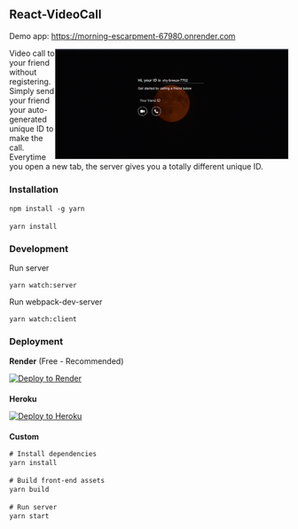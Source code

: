 ## React-VideoCall
Demo app: https://morning-escarpment-67980.onrender.com  

<img align="right" width="420" src="/screenshots/1.png"  alt =" " style="border: solid 1px #d4d4d4" />
  
Video call to your friend without registering. 
Simply send your friend your auto-generated unique ID to make the call.  
Everytime you open a new tab, the server gives you a totally different unique ID.

### Installation

```
npm install -g yarn

yarn install
```

### Development

Run server
```
yarn watch:server
```

Run webpack-dev-server
```
yarn watch:client
```


### Deployment

**Render** (Free - Recommended)

<a href="https://render.com/deploy?repo=https://github.com/nguymin4/react-videocall/tree/production" style="display: block; margin-bottom: 20px">
  <img src="https://render.com/images/deploy-to-render-button.svg" alt="Deploy to Render" height="36px">
</a>

**Heroku**

<a href="https://render.com/deploy?repo=https://github.com/nguymin4/react-videocall/tree/production" style="display: block; margin-bottom: 20px">
  <img src="https://www.herokucdn.com/deploy/button.svg" alt="Deploy to Heroku" height="37.5px">
</a>

**Custom**
```
# Install dependencies
yarn install

# Build front-end assets
yarn build

# Run server
yarn start
```

